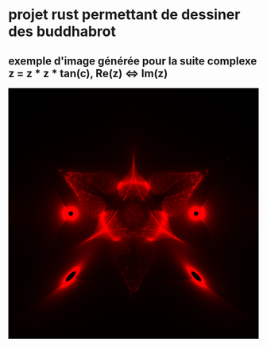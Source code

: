 # projet rust permettant de dessiner des buddhabrot

## exemple d'image générée pour la suite complexe z = z * z * tan(c), Re(z) <=> Im(z)

![z = z * z * tan(c), Re(z) <=> Im(z)](image.png)